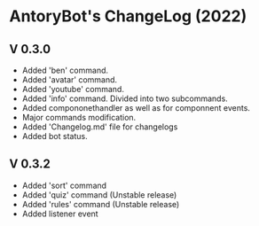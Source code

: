 # AntoryBot's ChangeLog (2022)

## V 0.3.0
- Added 'ben' command.
- Added 'avatar' command.
- Added 'youtube' command.
- Added 'info' command. Divided into two subcommands.
- Added compononethandler as well as for componnent events.
- Major commands modification.
- Added 'Changelog.md' file for changelogs
- Added bot status.

## V 0.3.2

- Added 'sort' command
- Added 'quiz' command (Unstable release)
- Added 'rules' command (Unstable release)
- Added listener event